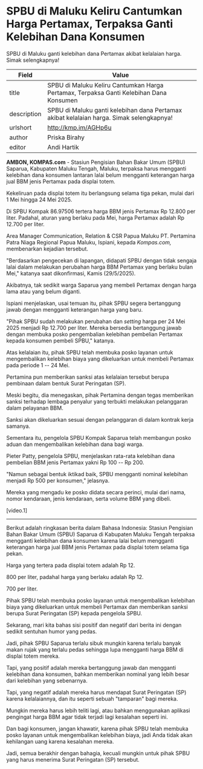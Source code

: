 # SPBU di Maluku Keliru Cantumkan Harga Pertamax, Terpaksa Ganti Kelebihan Dana Konsumen

SPBU di Maluku ganti kelebihan dana Pertamax akibat kelalaian harga. Simak selengkapnya!

| Field       | Value                                                       |
|-------------|-------------------------------------------------------------|
| title       | SPBU di Maluku Keliru Cantumkan Harga Pertamax, Terpaksa Ganti Kelebihan Dana Konsumen |
| description | SPBU di Maluku ganti kelebihan dana Pertamax akibat kelalaian harga. Simak selengkapnya! |
| urlshort    | http://kmp.im/AGHp6u |
| author      | Priska Birahy |
| editor      | Andi Hartik |

**AMBON, KOMPAS.com** - Stasiun Pengisian Bahan Bakar Umum (SPBU) Saparua, Kabupaten Maluku Tengah, Maluku, terpaksa harus mengganti kelebihan dana konsumen lantaran lalai belum mengganti keterangan harga jual BBM jenis Pertamax pada displai totem.

Kekeliruan pada displai totem itu berlangsung selama tiga pekan, mulai dari 1 Mei hingga 24 Mei 2025.

Di SPBU Kompak 86.97506 tertera harga BBM jenis Pertamax Rp 12.800 per liter. Padahal, aturan yang berlaku pada Mei, harga Pertamax adalah Rp 12.700 per liter.

Area Manager Communication, Relation & CSR Papua Maluku PT. Pertamina Patra Niaga Regional Papua Maluku, Ispiani, kepada *Kompas.com,* membenarkan kejadian tersebut.

"Berdasarkan pengecekan di lapangan, didapati SPBU dengan tidak sengaja lalai dalam melakukan perubahan harga BBM Pertamax yang berlaku bulan Mei," katanya saat dikonfirmasi, Kamis (29/5/2025).

Akibatnya, tak sedikit warga Saparua yang membeli Pertamax dengan harga lama atau yang belum diganti.

Ispiani menjelaskan, usai temuan itu, pihak SPBU segera bertanggung jawab dengan mengganti keterangan harga yang baru.

"Pihak SPBU sudah melakukan perubahan dan *setting* harga per 24 Mei 2025 menjadi Rp 12.700 per liter. Mereka bersedia bertanggung jawab dengan membuka posko pengembalian kelebihan pembelian Pertamax kepada konsumen pembeli SPBU," katanya.

Atas kelalaian itu, pihak SPBU telah membuka posko layanan untuk mengembalikan kelebihan biaya yang dikeluarkan untuk membeli Pertamax pada periode 1 -- 24 Mei.

Pertamina pun memberikan sanksi atas kelalaian tersebut berupa pembinaan dalam bentuk Surat Peringatan (SP).

Meski begitu, dia menegaskan, pihak Pertamina dengan tegas memberikan sanksi terhadap lembaga penyalur yang terbukti melakukan pelanggaran dalam pelayanan BBM.

Sanksi akan dikeluarkan sesuai dengan pelanggaran di dalam kontrak kerja samanya.

Sementara itu, pengelola SPBU Kompak Saparua telah membangun posko aduan dan mengembalikan kelebihan dana bagi warga.

Pieter Patty, pengelola SPBU, menjelaskan rata-rata kelebihan dana pembelian BBM jenis Pertamax yakni Rp 100 -- Rp 200.

"Namun sebagai bentuk iktikad baik, SPBU mengganti nominal kelebihan menjadi Rp 500 per konsumen," jelasnya.

Mereka yang mengadu ke posko didata secara perinci, mulai dari nama, nomor kendaraan, jenis kendaraan, serta volume BBM yang dibeli.

\[video.1\]  

---
Berikut adalah ringkasan berita dalam Bahasa Indonesia: Stasiun Pengisian Bahan Bakar Umum (SPBU) Saparua di Kabupaten Maluku Tengah terpaksa mengganti kelebihan dana konsumen karena lalai belum mengganti keterangan harga jual BBM jenis Pertamax pada displai totem selama tiga pekan.

 Harga yang tertera pada displai totem adalah Rp 12.

800 per liter, padahal harga yang berlaku adalah Rp 12.

700 per liter.

 Pihak SPBU telah membuka posko layanan untuk mengembalikan kelebihan biaya yang dikeluarkan untuk membeli Pertamax dan memberikan sanksi berupa Surat Peringatan (SP) kepada pengelola SPBU.



Sekarang, mari kita bahas sisi positif dan negatif dari berita ini dengan sedikit sentuhan humor yang pedas.

 Jadi, pihak SPBU Saparua terlalu sibuk mungkin karena terlalu banyak makan rujak yang terlalu pedas sehingga lupa mengganti harga BBM di displai totem mereka.

 Tapi, yang positif adalah mereka bertanggung jawab dan mengganti kelebihan dana konsumen, bahkan memberikan nominal yang lebih besar dari kelebihan yang sebenarnya.

 Tapi, yang negatif adalah mereka harus mendapat Surat Peringatan (SP) karena kelalaiannya, dan itu seperti sebuah "tamparan" bagi mereka.

 Mungkin mereka harus lebih teliti lagi, atau bahkan menggunakan aplikasi pengingat harga BBM agar tidak terjadi lagi kesalahan seperti ini.

 Dan bagi konsumen, jangan khawatir, karena pihak SPBU telah membuka posko layanan untuk mengembalikan kelebihan biaya, jadi Anda tidak akan kehilangan uang karena kesalahan mereka.

 Jadi, semua berakhir dengan bahagia, kecuali mungkin untuk pihak SPBU yang harus menerima Surat Peringatan (SP) tersebut.
